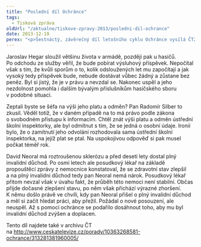 ```yaml
---
title: "Poslední díl Ochránce"
tags:
  - Tisková zpráva
oldUrl: "/aktualne/tiskove-zpravy-2013/posledni-dil-ochrance"
date: 2013-12-19
perex: "<p>Šestnáctý, závěrečný díl letošního cyklu Ochránce vysílá ČT2 v neděli 22. prosince ve 13:00 h. Lidé z těchto tří příběhů svou vytrvalostí dokázali uspět proti chybujícím úřadům, ať už ve sporu o výsluhový příspěvek, přístup k informacím o platu státních zaměstnanců a při odnětí invalidního důchodu vážně nemocnému příjemci. Reprízy pořadu jsou na programu ČT2 v neděli a úterý po půlnoci.</p>"
---
```


<!-- imported from the old website -->

<p>Jaroslav Hegar sloužil většinu života v armádě, později pak u hasičů. Po odchodu ze služby věřil, že bude pobírat výsluhový příspěvek. Nepočítal však s tím, že kvůli sporům o to, kolik odsloužených let mu započítají a jak vysoký tedy příspěvek bude, nebude dostávat vůbec žádný a zůstane bez peněz. Byl si jistý, že je v právu a nevzdal se. Nakonec uspěl a jeho nezdolnost pomohla i dalším bývalým příslušníkům hasičského sboru v podobné situaci.</p><p>Zeptali byste se šéfa na výši jeho platu a odměn? Pan Radomír Silber to zkusil. Věděl totiž, že v daném případě na to má právo podle zákona o svobodném přístupu k informacím. Chtěl znát výši platu a odměn ústřední školní inspektorky, ale byl odmítnut s tím, že se jedná o osobní údaje. Ironií bylo, že o zamítnutí jeho odvolání rozhodovala sama ústřední školní inspektorka, na jejíž plat se ptal. Na uspokojivou odpověď si pak musel počkat téměř rok. </p><p>David Neoral má roztroušenou sklerózu a před deseti lety dostal plný invalidní důchod. Po osmi letech ale posudkový lékař na základě propouštěcí zprávy z nemocnice konstatoval, že se zdravotní stav zlepšil a na plný invalidní důchod tedy pan Neoral nemá nárok. Posudkový lékař přitom nevzal však v úvahu fakt, že průběh této nemoci není stabilní. Občas přijde dočasné zlepšení stavu, po něm však přichází výrazné zhoršení. K němu došlo právě ve chvíli, kdy pan Neoral přišel o plný invalidní důchod a měl si začít hledat práci, aby přežil. Požádal o nové posouzení, ale neuspěl. Až s pomocí ochránce se podařilo dosáhnout toho, aby mu byl invalidní důchod zvýšen a doplacen.</p><p>Tento díl najdete také v archivu ČT na <a title="Otevření do nového okna" href="http://www.ceskatelevize.cz/porady/10363268581-ochrance/313281381960005/" target="_blank">http://www.ceskatelevize.cz/porady/10363268581-ochrance/313281381960005/</a>  </p>
